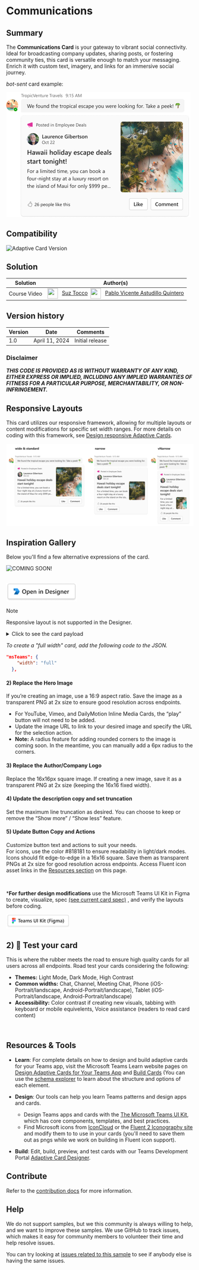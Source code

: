 # Communications

## Summary

The <b>Communications Card</b> is your gateway to vibrant social connectivity. Ideal for broadcasting company updates, sharing posts, or fostering community ties, this card is versatile enough to match your messaging. Enrich it with custom text, imagery, and links for an immersive social journey.

_bot-sent_ card example:

![picture alt](assets/CommunicationsCard.png)


## Compatibility

![Adaptive Card Version](https://img.shields.io/badge/Adaptive%20Card%20Version-1.5-green.svg)

## Solution

Solution|Author(s)
--------|---------
Course Video | <a href="https://github.com/SuzanneTocco"><img align="center" width="28" height="28" src="https://wsrv.nl/?url=https://avatars.githubusercontent.com/u/149005128?v=4&w=36&h=36&fit=cover&mask=circle"></a> &nbsp; [Suz Tocco](https://github.com/SuzanneTocco) &nbsp;<a href="https://github.com/pabloas-ms"><img align="center" width="28" height="28" src="https://wsrv.nl/?url=https://avatars.githubusercontent.com/u/160079710?v=4&w=36&h=36&fit=cover&mask=circle"></a> &nbsp; [Pablo Vicente Astudillo Quintero](https://github.com/pabloas-ms) | Microsoft  

## Version history

Version|Date|Comments
-------|----|--------
1.0| April 11, 2024 | Initial release

### Disclaimer

***THIS CODE IS PROVIDED _AS IS_ WITHOUT WARRANTY OF ANY KIND, EITHER EXPRESS OR IMPLIED, INCLUDING ANY IMPLIED WARRANTIES OF FITNESS FOR A PARTICULAR PURPOSE, MERCHANTABILITY, OR NON-INFRINGEMENT.***

## Responsive Layouts

This card utilizes our responsive framework, allowing for multiple layouts or content modifications for specific set width ranges. For more details on coding with this framework, see <a href="https://learn.microsoft.com/en-us/microsoftteams/platform/task-modules-and-cards/cards/cards-format?tabs=adaptive-md%2Cdesktop%2Cconnector-html#adaptive-card-responsive-layout">Design responsive Adaptive Cards</a>.

![picture of the extension in action](assets/communicationsLayouts.png)

## Inspiration Gallery

Below you'll find a few alternative expressions of the card.

![COMING SOON!](assets/inspiration.png)
<br/><br/>





<a href="https://adaptivecards.io/designer?card=https%3A%2F%2Fraw.githubusercontent.com%2Fsuzto%2FStarterCards%2Fmain%2Fsamples%2Fcommunication%2Fcard.json" target="_blank">
  <img src="../../assets/open_designer_button.png" width="190" alt="Open in Adaptive Card Designer" />
</a>

> [!NOTE]
> Responsive layout is not supported in the Designer.

<!--- dropdown --->

<details closed>
<summary>
Click to see the card payload
</summary>



```json
{
  "type": "AdaptiveCard",
  "speak": "Hawaii holiday escape deals start tonight",
  "body": [
    {
      "columns": [
        {
          "width": "auto",
          "items": [
            {
              "url": "https://raw.githubusercontent.com/suzto/StarterCards/main/samples/communication/assets/icon_megaphone.png",
              "height": "16px",
              "type": "Image",
              "altText": "Megaphone icon",
              "width": "16px"
            }
          ],
          "type": "Column"
        },
        {
          "width": "stretch",
          "items": [
            {
              "isSubtle": true,
              "size": "Small",
              "text": "Posted in Employee Deals",
              "wrap": true,
              "type": "TextBlock"
            }
          ],
          "spacing": "Small",
          "type": "Column"
        }
      ],
      "type": "ColumnSet",
      "targetWidth": "narrow"
    },
    {
      "columns": [
        {
          "width": "auto",
          "items": [
            {
              "url": "https://raw.githubusercontent.com/suzto/StarterCards/main/samples/communication/assets/avatar.png",
              "height": "auto",
              "type": "Image",
              "altText": "Avatar of Laurence Gibertson"
            }
          ],
          "type": "Column"
        },
        {
          "width": "stretch",
          "items": [
            {
              "text": "Laurence Gibertson",
              "weight": "Bolder",
              "wrap": true,
              "type": "TextBlock"
            },
            {
              "isSubtle": true,
              "size": "Small",
              "text": "Oct 22",
              "wrap": true,
              "spacing": "None",
              "type": "TextBlock"
            }
          ],
          "type": "Column"
        }
      ],
      "type": "ColumnSet",
      "targetWidth": "narrow"
    },
    {
      "columns": [
        {
          "width": "stretch",
          "items": [
            {
              "columns": [
                {
                  "width": "auto",
                  "items": [
                    {
                      "url": "https://raw.githubusercontent.com/suzto/StarterCards/main/samples/communication/assets/icon_megaphone.png",
                      "height": "16px",
                      "type": "Image",
                      "altText": "Megaphone icon",
                      "width": "16px"
                    }
                  ],
                  "type": "Column"
                },
                {
                  "width": "stretch",
                  "items": [
                    {
                      "isSubtle": true,
                      "size": "Small",
                      "text": "Posted in Employee Deals",
                      "wrap": true,
                      "type": "TextBlock"
                    }
                  ],
                  "spacing": "Small",
                  "type": "Column"
                }
              ],
              "targetWidth": "atLeast:standard",
              "type": "ColumnSet"
            },
            {
              "columns": [
                {
                  "width": "auto",
                  "items": [
                    {
                      "url": "https://raw.githubusercontent.com/suzto/StarterCards/main/samples/communication/assets/avatar.png",
                      "height": "auto",
                      "type": "Image",
                      "altText": "Avatar of Laurence Gibertson"
                    }
                  ],
                  "type": "Column"
                },
                {
                  "width": "stretch",
                  "items": [
                    {
                      "text": "Laurence Gibertson",
                      "weight": "Bolder",
                      "wrap": true,
                      "type": "TextBlock"
                    },
                    {
                      "isSubtle": true,
                      "size": "Small",
                      "text": "Oct 22",
                      "wrap": true,
                      "spacing": "None",
                      "type": "TextBlock"
                    }
                  ],
                  "type": "Column"
                }
              ],
              "targetWidth": "atLeast:standard",
              "type": "ColumnSet"
            },
            {
              "size": "Large",
              "text": "Hawaii holiday escape deals start tonight!",
              "weight": "Bolder",
              "wrap": true,
              "spacing": "Small",
              "type": "TextBlock"
            },
            {
              "text": "For a limited time, you can book a four night stay at luxury resort on the island of Maui for only $999 per person.",
              "wrap": true,
              "spacing": "Small",
              "type": "TextBlock",
              "maxLines": 3
            },
            {
              "columns": [
                {
                  "width": "auto",
                  "items": [
                    {
                      "horizontalAlignment": "Right",
                      "url": "https://raw.githubusercontent.com/suzto/StarterCards/main/samples/communication/assets/icon_like_outline.png",
                      "width": "16px",
                      "height": "16px",
                      "id": "likeOutline",
                      "type": "Image",
                      "altText": "Outlined thumbs up"
                    },
                    {
                      "horizontalAlignment": "Right",
                      "url": "https://raw.githubusercontent.com/suzto/StarterCards/main/samples/communication/assets/icon_like_filled.png",
                      "width": "16px",
                      "height": "16px",
                      "id": "likeFilled",
                      "isVisible": false,
                      "type": "Image",
                      "altText": "Thumbs up"
                    }
                  ],
                  "verticalContentAlignment": "Bottom",
                  "spacing": "None",
                  "type": "Column"
                },
                {
                  "width": "stretch",
                  "items": [
                    {
                      "size": "Small",
                      "text": "26 people like this",
                      "wrap": true,
                      "id": "commentLike",
                      "type": "TextBlock"
                    },
                    {
                      "size": "Small",
                      "text": "27 people like this",
                      "wrap": true,
                      "id": "commentUnlike",
                      "isVisible": false,
                      "type": "TextBlock"
                    }
                  ],
                  "verticalContentAlignment": "Bottom",
                  "spacing": "Small",
                  "type": "Column"
                }
              ],
              "height": "stretch",
              "spacing": "ExtraLarge",
              "type": "ColumnSet"
            },
            {
              "targetWidth": "atMost:narrow",
              "actions": [
                {
                  "targetElements": [
                    "likeFilled",
                    "likeOutline",
                    "commentLike",
                    "commentUnlike",
                    "likeFilled2",
                    "likeOutline2",
                    "commentLike2",
                    "commentUnlike2"
                  ],
                  "title": "Like",
                  "type": "Action.ToggleVisibility"
                },
                {
                  "title": "Comment",
                  "type": "Action.Submit"
                }
              ],
              "spacing": "Medium",
              "type": "ActionSet"
            }
          ],
          "type": "Column"
        },
        {
          "width": "auto",
          "items": [
            {
              "targetWidth": "atLeast:standard",
              "url": "https://raw.githubusercontent.com/suzto/StarterCards/main/samples/communication/assets/hero_image.png",
              "width": "150px",
              "height": "auto",
              "type": "Image",
              "altText": "Beach Image"
            },
            {
              "targetWidth": "narrow",
              "url": "https://raw.githubusercontent.com/suzto/StarterCards/main/samples/communication/assets/hero_image.png",
              "width": "100px",
              "height": "auto",
              "type": "Image",
              "altText": "Beach Image"
            },
            {
              "targetWidth": "atLeast:standard",
              "actions": [
                {
                  "targetElements": [
                    "likeFilled",
                    "likeOutline",
                    "commentLike",
                    "commentUnlike",
                    "likeFilled2",
                    "likeOutline2",
                    "commentLike2",
                    "commentUnlike2"
                  ],
                  "title": "Like",
                  "type": "Action.ToggleVisibility"
                },
                {
                  "title": "Comment",
                  "type": "Action.Submit"
                }
              ],
              "spacing": "Medium",
              "type": "ActionSet"
            }
          ],
          "type": "Column"
        }
      ],
      "type": "ColumnSet",
      "targetWidth": "atLeast:narrow"
    },
    {
      "type": "Container",
      "targetWidth": "veryNarrow",
      "items": [
        {
          "columns": [
            {
              "width": "auto",
              "items": [
                {
                  "url": "https://raw.githubusercontent.com/suzto/StarterCards/main/samples/communication/assets/icon_megaphone.png",
                  "height": "16px",
                  "type": "Image",
                  "altText": "Megaphone icon",
                  "width": "16px"
                }
              ],
              "type": "Column"
            },
            {
              "width": "stretch",
              "items": [
                {
                  "isSubtle": true,
                  "size": "Small",
                  "text": "Posted in Employee Deals",
                  "wrap": true,
                  "type": "TextBlock"
                }
              ],
              "spacing": "Small",
              "type": "Column"
            }
          ],
          "type": "ColumnSet"
        },
        {
          "columns": [
            {
              "width": "auto",
              "items": [
                {
                  "url": "https://raw.githubusercontent.com/suzto/StarterCards/main/samples/communication/assets/avatar.png",
                  "height": "auto",
                  "type": "Image",
                  "altText": "Avatar of Laurence Gibertson"
                }
              ],
              "type": "Column"
            },
            {
              "width": "stretch",
              "items": [
                {
                  "text": "Laurence Gibertson",
                  "weight": "Bolder",
                  "wrap": true,
                  "type": "TextBlock"
                },
                {
                  "isSubtle": true,
                  "size": "Small",
                  "text": "Oct 22",
                  "wrap": true,
                  "spacing": "None",
                  "type": "TextBlock"
                }
              ],
              "type": "Column"
            }
          ],
          "type": "ColumnSet"
        },
        {
          "size": "Large",
          "text": "Hawaii holiday escape deals start tonight!",
          "weight": "Bolder",
          "wrap": true,
          "spacing": "Small",
          "type": "TextBlock"
        },
        {
          "columns": [
            {
              "width": "stretch",
              "items": [
                {
                  "maxLines": 4,
                  "text": "For a limited time, you can book a four night stay at luxury resort on the island of Maui for only $999 per person.",
                  "wrap": true,
                  "spacing": "Small",
                  "type": "TextBlock"
                }
              ],
              "type": "Column"
            },
            {
              "width": "auto",
              "items": [
                {
                  "url": "https://raw.githubusercontent.com/suzto/StarterCards/main/samples/communication/assets/hero_image.png",
                  "width": "60px",
                  "type": "Image"
                }
              ],
              "type": "Column"
            }
          ],
          "type": "ColumnSet"
        },
        {
          "columns": [
            {
              "width": "auto",
              "items": [
                {
                  "horizontalAlignment": "Right",
                  "url": "https://raw.githubusercontent.com/suzto/StarterCards/main/samples/communication/assets/icon_like_outline.png",
                  "width": "16px",
                  "height": "16px",
                  "id": "likeOutline2",
                  "type": "Image",
                  "altText": "Outlined thumbs up"
                },
                {
                  "horizontalAlignment": "Right",
                  "url": "https://raw.githubusercontent.com/suzto/StarterCards/main/samples/communication/assets/icon_like_filled.png",
                  "width": "16px",
                  "height": "16px",
                  "id": "likeFilled2",
                  "isVisible": false,
                  "type": "Image",
                  "altText": "Thumbs up"
                }
              ],
              "verticalContentAlignment": "Center",
              "spacing": "None",
              "type": "Column"
            },
            {
              "width": "stretch",
              "items": [
                {
                  "size": "Small",
                  "text": "26 people like this",
                  "wrap": true,
                  "id": "commentLike2",
                  "type": "TextBlock"
                },
                {
                  "size": "Small",
                  "text": "27 people like this",
                  "wrap": true,
                  "id": "commentUnlike2",
                  "isVisible": false,
                  "type": "TextBlock"
                }
              ],
              "verticalContentAlignment": "Center",
              "spacing": "Small",
              "type": "Column"
            }
          ],
          "spacing": "ExtraLarge",
          "type": "ColumnSet"
        },
        {
          "actions": [
            {
              "targetElements": [
                "likeFilled",
                "likeOutline",
                "commentLike",
                "commentUnlike",
                "likeFilled2",
                "likeOutline2",
                "commentLike2",
                "commentUnlike2"
              ],
              "title": "Like",
              "type": "Action.ToggleVisibility"
            },
            {
              "title": "Comment",
              "type": "Action.Submit"
            }
          ],
          "spacing": "Medium",
          "type": "ActionSet"
        }
      ]
    }
  ],
  "$schema": "http://adaptivecards.io/schemas/adaptive-card.json",
  "version": "1.5"
}
```

</details>

*To create a "full width" card, add the following code to the JSON.* <br>

```json
"msTeams": {
    "width": "full"
  },
```


#### 2) Replace the Hero Image

If you’re creating an image, use a 16:9 aspect ratio. Save the image as a transparent PNG at 2x size to ensure good resolution across endpoints.

* For YouTube, Vimeo, and DailyMotion Inline Media Cards, the “play” button will not need to be added.
* Update the image URL to link to your desired image and specify the URL for the selection action.
* <b>Note:</b> A radius feature for adding rounded corners to the image is coming soon. In the meantime, you can manually add a 6px radius to the corners.

#### 3) Replace the Author/Company Logo

Replace the 16x16px square image. If creating a new image, save it as a transparent PNG at 2x size (keeping the 16x16 fixed width).

#### 4) Update the description copy and set truncation

Set the maximum line truncation as desired. You can choose to keep or remove the “Show more” / “Show less” feature.

#### 5) Update Button Copy and Actions

Customize button text and actions to suit your needs. <br>
For icons, use the color #818181 to ensure readability in light/dark modes. Icons should fit edge-to-edge in a 16x16 square. Save them as transparent PNGs at 2x size for good resolution across endpoints. Access Fluent icon asset links in the [Resources section](#resources--tools) on this page.

<br>

***For further design modifications** use the Microsoft Teams UI Kit in Figma to create, visualize, spec <a href="assets/video_spec.png">(see current card spec)</a> , and verify the layouts before coding.<br />

<a href="https://www.figma.com/community/file/916836509871353159">
<img src="../../assets/teams_ui_kit_button.png" width="172" alt="Get the Microsoft Teams UI Kit" />
</a>

<br>

## 2) 🚗 Test your card

This is where the rubber meets the road to ensure high quality cards for all users across all endpoints. Road test your cards considering the following:

* <b>Themes:</b> Light Mode, Dark Mode, High Contrast
* <b>Common widths:</b> Chat, Channel, Meeting Chat, Phone (iOS- Portrait/landscape, Android-Portrait/landscape), Tablet (iOS- Portrait/landscape, Android-Portrait/landscape)
* <b>Accessibility:</b> Color contrast if creating new visuals, tabbing with keyboard or mobile equivelents, Voice assistance (readers to read card content)

<br>

## Resources & Tools ##

* **Learn**: For complete details on how to design and build adaptive cards for your Teams app, visit the Microsoft Teams Learn website pages on  [Design Adaptive Cards for Your Teams App](https://learn.microsoft.com/en-us/microsoftteams/platform/task-modules-and-cards/cards/design-effective-cards?tabs=design) and [Build Cards](https://learn.microsoft.com/en-us/microsoftteams/platform/task-modules-and-cards/what-are-cards) (You can use the [schema explorer](https://adaptivecards.io/explorer/) to learn about the structure and options of each element.

* **Design**: Our tools can help you learn Teams patterns and design apps and cards.

  * Design Teams apps and cards with the [The Microsoft Teams UI Kit](https://www.figma.com/community/file/916836509871353159), which has core components, templates, and best practices.
  * Find Microsoft icons from [IconCloud](https://iconcloud.design/browse/Fluent%20System%20Library/Fluent%20Regular) or the [Fluent 2 Iconography site](https://fluent2.microsoft.design/iconography) and modify them to to use in your cards (you'll need to save them out as pngs while we work on building in Fluent icon support).

* **Build**: Edit, build, preview, and test cards with our Teams Development Portal [Adaptive Card Designer](https://dev.teams.microsoft.com/cards).

</p>

## Contribute ##

Refer to the [contribution docs](/CONTRIBUTE.md) for more information.

## Help

We do not support samples, but we this community is always willing to help, and we want to improve these samples. We use GitHub to track issues, which makes it easy for  community members to volunteer their time and help resolve issues.

You can try looking at [issues related to this sample](https://github.com/pnp/AdaptiveCards-Templates/issues) to see if anybody else is having the same issues.
